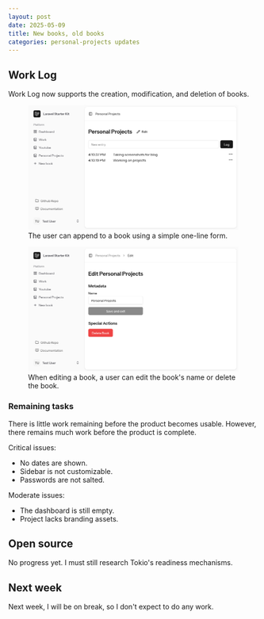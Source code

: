```yaml
---
layout: post
date: 2025-05-09
title: New books, old books
categories: personal-projects updates
---
```


## Work Log

Work Log now supports the creation, modification, and deletion of books.

<figure>
	<img alt="User interface for appending to a book" src="/assets/img/2025-05-09-appending-to-a-book.png" />
	<figcaption>The user can append to a book using a simple one-line form.</figcaption>
</figure>

<figure>
	<img alt="User interface for editing a book's metadata" src="/assets/img/2025-05-09-editing-a-book.png" />
	<figcaption>When editing a book, a user can edit the book's name or delete the book.</figcaption>
</figure>

### Remaining tasks

There is little work remaining before the product becomes usable. However, there
remains much work before the product is complete.

Critical issues:
* No dates are shown.
* Sidebar is not customizable.
* Passwords are not salted.

Moderate issues:
* The dashboard is still empty.
* Project lacks branding assets.

## Open source

No progress yet. I must still research Tokio's readiness mechanisms.

## Next week

Next week, I will be on break, so I don't expect to do any work.

